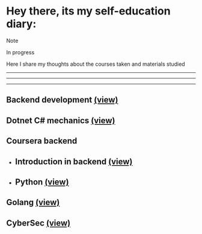 # Hey there, its my self-education diary:

> [!NOTE]
> In progress

Here I share my thoughts about the courses taken and materials studied
***
***
***
## Backend development [(view)][token1]
## Dotnet C# mechanics [(view)][token2]
## Coursera backend
* ## Introduction in backend [(view)][token3]
* ## Python [(view)][token6]
## Golang [(view)][token4]
## CyberSec [(view)][token5]

[//]: # (LINKS)
[token1]:docs/backend.md
[token2]:docs/Dotnetmech.md
[token3]:docs/Intro_in_backend.md
[token4]:docs/Golang.md
[token5]:docs/CyberSec.md
[token6]:docs/Python_coursera.md
[token7]:docs/CyberSec.md

